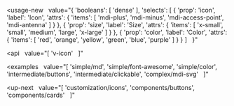 <usage-new
  value="{
  'booleans': [
    'dense'
  ],
  'selects': [
    {
      'prop': 'icon',
      'label': 'Icon',
      'attrs': {
        'items': [
          'mdi-plus',
          'mdi-minus',
          'mdi-access-point',
          'mdi-antenna'
        ]
      }
    },
    {
      'prop': 'size',
      'label': 'Size',
      'attrs': {
        'items': [
          'x-small',
          'small',
          'medium',
          'large',
          'x-large'
        ]
      }
    },
    {
      'prop': 'color',
      'label': 'Color',
      'attrs': {
        'items': [
          'red',
          'orange',
          'yellow',
          'green',
          'blue',
          'purple'
        ]
      }
    }
  ]
  }"
></usage-new>

<api
  value="[
  'v-icon'
  ]"
></api>

<examples
  value="[
  'simple/md',
  'simple/font-awesome',
  'simple/color',
  'intermediate/buttons',
  'intermediate/clickable',
  'complex/mdi-svg'
  ]"
></examples>

<up-next
  value="[
  'customization/icons',
  'components/buttons',
  'components/cards'
  ]"
></up-next>